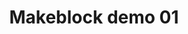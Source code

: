 ---
layout: default
category: bts
tags: ["drawbot","tinyG","makeblock"]
video: "https://player.vimeo.com/video/175466052?badge=0&amp;autopause=0&amp;player_id=0&amp;app_id=72231"
title: "Makeblock demo 01"
thumbnail: "https://i.vimeocdn.com/video/582566613_295x166.jpg?r=pad"
---